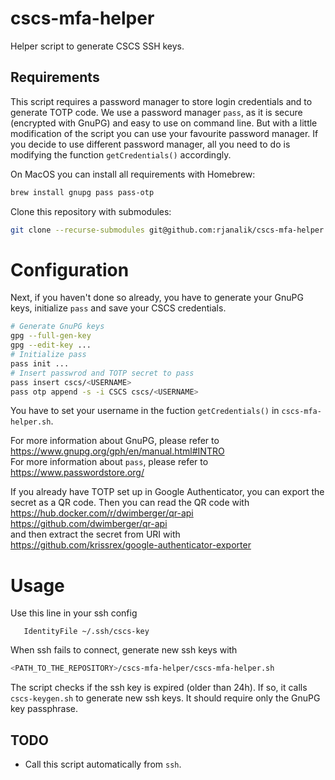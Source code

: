 # cscs-mfa-helper

Helper script to generate CSCS SSH keys.

## Requirements

This script requires a password manager to store login credentials and to generate TOTP code. We use a password manager `pass`, as it is secure (encrypted with GnuPG) and easy to use on command line. But with a little modification of the script you can use your favourite password manager.
If you decide to use different password manager, all you need to do is modifying the function `getCredentials()` accordingly.

On MacOS you can install all requirements with Homebrew:
```bash
brew install gnupg pass pass-otp
```

Clone this repository with submodules:
```bash
git clone --recurse-submodules git@github.com:rjanalik/cscs-mfa-helper.git
```

# Configuration

Next, if you haven't done so already, you have to generate your GnuPG keys, initialize `pass` and save your CSCS credentials.
```bash
# Generate GnuPG keys
gpg --full-gen-key
gpg --edit-key ...
# Initialize pass
pass init ...
# Insert passwrod and TOTP secret to pass
pass insert cscs/<USERNAME>
pass otp append -s -i CSCS cscs/<USERNAME>
```

You have to set your username in the fuction `getCredentials()` in `cscs-mfa-helper.sh`.

For more information about GnuPG, please refer to \
https://www.gnupg.org/gph/en/manual.html#INTRO \
For more information about `pass`, please refer to \
https://www.passwordstore.org/

If you already have TOTP set up in Google Authenticator, you can export the secret as a QR code. Then you can read the QR code with \
https://hub.docker.com/r/dwimberger/qr-api \
https://github.com/dwimberger/qr-api \
and then extract the secret from URI with \
https://github.com/krissrex/google-authenticator-exporter

# Usage

Use this line in your ssh config
```ssh-config
   IdentityFile ~/.ssh/cscs-key
```

When ssh fails to connect, generate new ssh keys with
```bash
<PATH_TO_THE_REPOSITORY>/cscs-mfa-helper/cscs-mfa-helper.sh
```

The script checks if the ssh key is expired (older than 24h). If so, it calls `cscs-keygen.sh` to generate new ssh keys.
It should require only the GnuPG key passphrase.

## TODO

- Call this script automatically from `ssh`.
